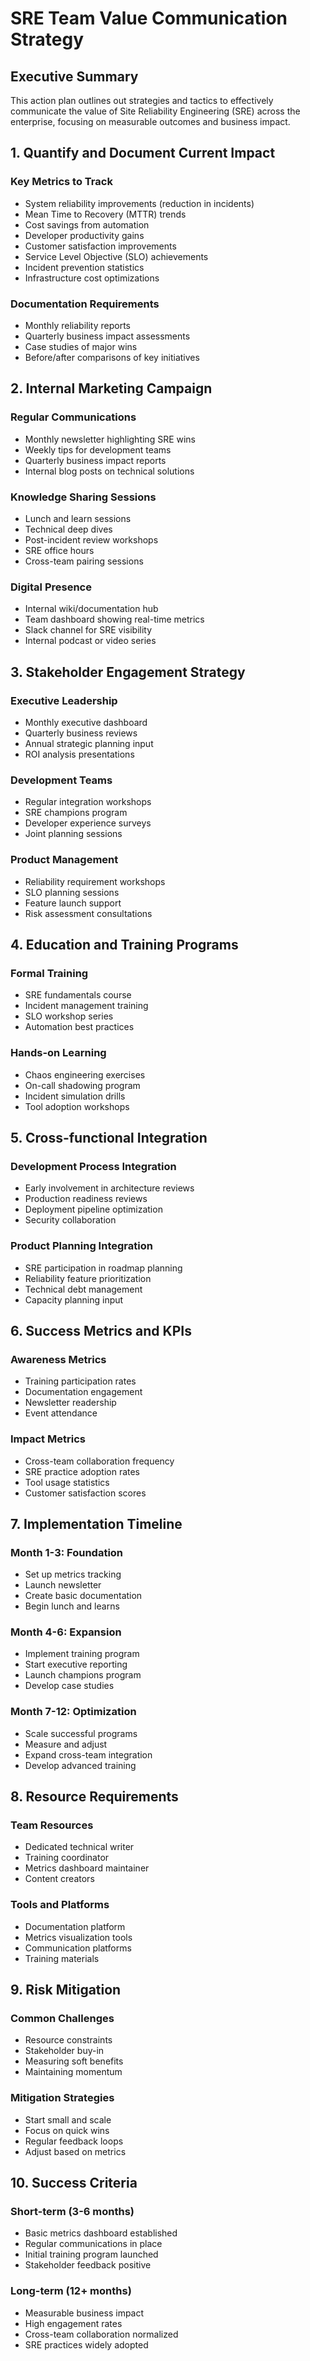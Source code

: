 # SRE Team Value Communication Strategy

## Executive Summary
This action plan outlines out strategies and tactics to effectively communicate the value of Site Reliability Engineering (SRE) across the enterprise, focusing on measurable outcomes and business impact.

## 1. Quantify and Document Current Impact

### Key Metrics to Track
- System reliability improvements (reduction in incidents)
- Mean Time to Recovery (MTTR) trends
- Cost savings from automation
- Developer productivity gains
- Customer satisfaction improvements
- Service Level Objective (SLO) achievements
- Incident prevention statistics
- Infrastructure cost optimizations

### Documentation Requirements
- Monthly reliability reports
- Quarterly business impact assessments
- Case studies of major wins
- Before/after comparisons of key initiatives

## 2. Internal Marketing Campaign

### Regular Communications
- Monthly newsletter highlighting SRE wins
- Weekly tips for development teams
- Quarterly business impact reports
- Internal blog posts on technical solutions

### Knowledge Sharing Sessions
- Lunch and learn sessions
- Technical deep dives
- Post-incident review workshops
- SRE office hours
- Cross-team pairing sessions

### Digital Presence
- Internal wiki/documentation hub
- Team dashboard showing real-time metrics
- Slack channel for SRE visibility
- Internal podcast or video series

## 3. Stakeholder Engagement Strategy

### Executive Leadership
- Monthly executive dashboard
- Quarterly business reviews
- Annual strategic planning input
- ROI analysis presentations

### Development Teams
- Regular integration workshops
- SRE champions program
- Developer experience surveys
- Joint planning sessions

### Product Management
- Reliability requirement workshops
- SLO planning sessions
- Feature launch support
- Risk assessment consultations

## 4. Education and Training Programs

### Formal Training
- SRE fundamentals course
- Incident management training
- SLO workshop series
- Automation best practices

### Hands-on Learning
- Chaos engineering exercises
- On-call shadowing program
- Incident simulation drills
- Tool adoption workshops

## 5. Cross-functional Integration

### Development Process Integration
- Early involvement in architecture reviews
- Production readiness reviews
- Deployment pipeline optimization
- Security collaboration

### Product Planning Integration
- SRE participation in roadmap planning
- Reliability feature prioritization
- Technical debt management
- Capacity planning input

## 6. Success Metrics and KPIs

### Awareness Metrics
- Training participation rates
- Documentation engagement
- Newsletter readership
- Event attendance

### Impact Metrics
- Cross-team collaboration frequency
- SRE practice adoption rates
- Tool usage statistics
- Customer satisfaction scores

## 7. Implementation Timeline

### Month 1-3: Foundation
- Set up metrics tracking
- Launch newsletter
- Create basic documentation
- Begin lunch and learns

### Month 4-6: Expansion
- Implement training program
- Start executive reporting
- Launch champions program
- Develop case studies

### Month 7-12: Optimization
- Scale successful programs
- Measure and adjust
- Expand cross-team integration
- Develop advanced training

## 8. Resource Requirements

### Team Resources
- Dedicated technical writer
- Training coordinator
- Metrics dashboard maintainer
- Content creators

### Tools and Platforms
- Documentation platform
- Metrics visualization tools
- Communication platforms
- Training materials

## 9. Risk Mitigation

### Common Challenges
- Resource constraints
- Stakeholder buy-in
- Measuring soft benefits
- Maintaining momentum

### Mitigation Strategies
- Start small and scale
- Focus on quick wins
- Regular feedback loops
- Adjust based on metrics

## 10. Success Criteria

### Short-term (3-6 months)
- Basic metrics dashboard established
- Regular communications in place
- Initial training program launched
- Stakeholder feedback positive

### Long-term (12+ months)
- Measurable business impact
- High engagement rates
- Cross-team collaboration normalized
- SRE practices widely adopted



[Frameworks]: https://alertstack.io/frameworks

[Observability Frameworks]: https://alertstack.io/frameworks

[SLO]: https://sre.google/sre-book/service-level-objectives/

[SLI]: https://www.sumologic.com/glossary/sli-service-level-indicator/

[SLA]: https://sre.google/sre-book/service-level-objectives/

[MTTR]: https://www.blameless.com/blog/mttr

[MTBF]: https://www.blameless.com/blog/mttr

[MTTA]: https://www.blameless.com/blog/mttr

[MTTR]: https://www.blameless.com/blog/mttr

[RED]: https://www.splunk.com/en_us/blog/learn/red-monitoring.html

[DURESS]: https://sre.google/sre-book/service-level-objectives/

[DUNE]: https://sre.google/sre-book/service-level-objectives/

[USE]: https://sre.google/sre-book/service-level-objectives/

[CELTE]: https://sre.google/sre-book/service-level-objectives/

[4 Signals]: https://sre.google/sre-book/monitoring-distributed-systems/#xref_monitoring_golden-signals

[Error Budget Policy]: https://sre.google/workbook/error-budget-policy

[SLO Document]: https://sre.google/workbook/slo-document/

